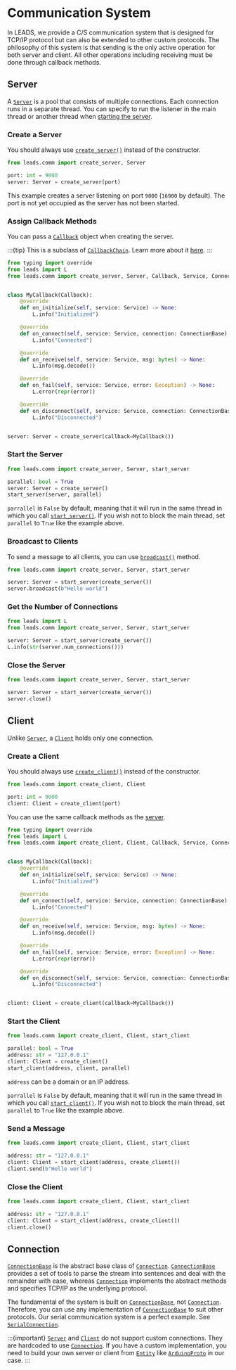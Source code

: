# Communication System

In LEADS, we provide a C/S communication system that is designed for TCP/IP protocol but can also be extended to other
custom protocols. The philosophy of this system is that sending is the only active operation for both server and
client. All other operations including receiving must be done through callback methods.

## Server

A [`Server`](#leads.comm.server.server.Server) is a pool that consists of multiple connections. Each connection runs
in a separate thread. You can specify to run the listener in the main thread or another thread when
[starting the server](#start-the-server).

### Create a Server

You should always use [`create_server()`](#leads.comm.server.create_server) instead of the constructor.

```python
from leads.comm import create_server, Server

port: int = 9000
server: Server = create_server(port)
```

This example creates a server listening on port `9000` (`16900` by default). The port is not yet occupied as the server
has not been started.

### Assign Callback Methods

You can pass a [`Callback`](#leads.comm.prototype.Callback) object when creating the server.

:::{tip}
This is a subclass of [`CallbackChain`](#leads.callback.CallbackCahin). Learn more about it [here](callback).
:::

```python
from typing import override
from leads import L
from leads.comm import create_server, Server, Callback, Service, ConnectionBase


class MyCallback(Callback):
    @override
    def on_initialize(self, service: Service) -> None:
        L.info("Initialized")

    @override
    def on_connect(self, service: Service, connection: ConnectionBase) -> None:
        L.info("Connected")

    @override
    def on_receive(self, service: Service, msg: bytes) -> None:
        L.info(msg.decode())

    @override
    def on_fail(self, service: Service, error: Exception) -> None:
        L.error(repr(error))

    @override
    def on_disconnect(self, service: Service, connection: ConnectionBase) -> None:
        L.info("Disconnected")


server: Server = create_server(callback=MyCallback())
```

### Start the Server

```python
from leads.comm import create_server, Server, start_server

parallel: bool = True
server: Server = create_server()
start_server(server, parallel)
```

`parrallel` is `False` by default, meaning that it will run in the same thread in which you call
[`start_server()`](#leads.comm.server.start_server). If you wish not to block the main thread, set `parallel` to `True`
like the example above.

### Broadcast to Clients

To send a message to all clients, you can use [`broadcast()`](#leads.comm.server.server.Server.broadcast) method.

```python
from leads.comm import create_server, Server, start_server

server: Server = start_server(create_server())
server.broadcast(b"Hello world")
```

### Get the Number of Connections

```python
from leads import L
from leads.comm import create_server, Server, start_server

server: Server = start_server(create_server())
L.info(str(server.num_connections()))
```

### Close the Server

```python
from leads.comm import create_server, Server, start_server

server: Server = start_server(create_server())
server.close()
```

## Client

Unlike [`Server`](#leads.comm.server.server.Server), a [`Client`](#leads.comm.client.client.Client) holds only one
connection.

### Create a Client

You should always use [`create_client()`](#leads.comm.client.create_client) instead of the constructor.

```python
from leads.comm import create_client, Client

port: int = 9000
client: Client = create_client(port)
```

You can use the same callback methods as the [server](#assign-callback-methods).

```python
from typing import override
from leads import L
from leads.comm import create_client, Client, Callback, Service, ConnectionBase


class MyCallback(Callback):
    @override
    def on_initialize(self, service: Service) -> None:
        L.info("Initialized")

    @override
    def on_connect(self, service: Service, connection: ConnectionBase) -> None:
        L.info("Connected")

    @override
    def on_receive(self, service: Service, msg: bytes) -> None:
        L.info(msg.decode())

    @override
    def on_fail(self, service: Service, error: Exception) -> None:
        L.error(repr(error))

    @override
    def on_disconnect(self, service: Service, connection: ConnectionBase) -> None:
        L.info("Disconnected")


client: Client = create_client(callback=MyCallback())
```

### Start the Client

```python
from leads.comm import create_client, Client, start_client

parallel: bool = True
address: str = "127.0.0.1"
client: Client = create_client()
start_client(address, client, parallel)
```

`address` can be a domain or an IP address.

`parrallel` is `False` by default, meaning that it will run in the same thread in which you call
[`start_client()`](#leads.comm.client.start_client). If you wish not to block the main thread, set `parallel` to `True`
like the example above.

### Send a Message

```python
from leads.comm import create_client, Client, start_client

address: str = "127.0.0.1"
client: Client = start_client(address, create_client())
client.send(b"Hello world")
```

### Close the Client

```python
from leads.comm import create_client, Client, start_client

address: str = "127.0.0.1"
client: Client = start_client(address, create_client())
client.close()
```

## Connection

[`ConnectionBase`](#leads.comm.prototype.ConnectionBase) is the abstract base class of
[`Connection`](#leads.comm.prototype.Connection). [`ConnectionBase`](#leads.comm.prototype.ConnectionBase) provides
a set of tools to parse the stream into sentences and deal with the remainder with ease, whereas
[`Connection`](#leads.comm.prototype.Connection) implements the abstract methods and specifies TCP/IP as the underlying
protocol.

The fundamental of the system is built on [`ConnectionBase`](#leads.comm.prototype.ConnectionBase), not
[`Connection`](#leads.comm.prototype.Connection). Therefore, you can use any implementation of
[`ConnectionBase`](#leads.comm.prototype.ConnectionBase) to suit other protocols. Our serial communication system is a
perfect example. See [`SerialConnection`](#leads_comm_serial.connection.SerialConnection).

:::{important}
[`Server`](#leads.comm.server.server.Server) and [`Client`](#leads.comm.client.client.Client) do not support custom
connections. They are hardcoded to use [`Connection`](#leads.comm.prototype.Connection). If you have a custom
implementation, you need to build your own server or client from [`Entity`](#leads.comm.prototype.Entity) like
[`ArduinoProto`](#leads_arduino.arduino_proto.ArduinoProto) in our case.
:::